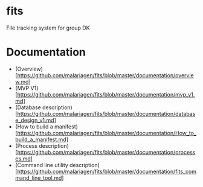 # fits
File tracking system for group DK

# Documentation
* (Overview)[https://github.com/malariagen/fits/blob/master/documentation/overview.md]
* (MVP V1)[https://github.com/malariagen/fits/blob/master/documentation/mvp_v1.md]
* (Database description)[https://github.com/malariagen/fits/blob/master/documentation/database_design_v1.md]
* (How to build a manifest)[https://github.com/malariagen/fits/blob/master/documentation/How_to_build_a_manifest.md]
* (Process description)[https://github.com/malariagen/fits/blob/master/documentation/processes.md]
* (Command line utility description)[https://github.com/malariagen/fits/blob/master/documentation/fits_command_line_tool.md]
